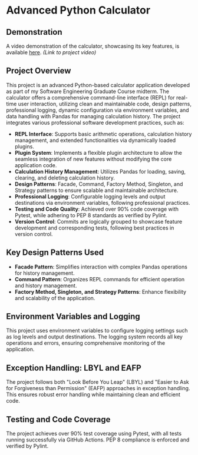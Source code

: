 # Advanced Python Calculator

## Demonstration

A video demonstration of the calculator, showcasing its key features, is available [here](https://drive.google.com/file/d/1HiCHe4ghcfOC3wG1cNlen1taAScpN-2j/view?usp=sharing). *(Link to project video)*

## Project Overview

This project is an advanced Python-based calculator application developed as part of my Software Engineering Graduate Course midterm. The calculator offers a comprehensive command-line interface (REPL) for real-time user interaction, utilizing clean and maintainable code, design patterns, professional logging, dynamic configuration via environment variables, and data handling with Pandas for managing calculation history. The project integrates various professional software development practices, such as:

- **REPL Interface**: Supports basic arithmetic operations, calculation history management, and extended functionalities via dynamically loaded plugins.
- **Plugin System**: Implements a flexible plugin architecture to allow the seamless integration of new features without modifying the core application code.
- **Calculation History Management**: Utilizes Pandas for loading, saving, clearing, and deleting calculation history.
- **Design Patterns**: Facade, Command, Factory Method, Singleton, and Strategy patterns to ensure scalable and maintainable architecture.
- **Professional Logging**: Configurable logging levels and output destinations via environment variables, following professional practices.
- **Testing and Code Quality**: Achieved over 90% code coverage with Pytest, while adhering to PEP 8 standards as verified by Pylint.
- **Version Control**: Commits are logically grouped to showcase feature development and corresponding tests, following best practices in version control.
 

## Key Design Patterns Used

- **Facade Pattern**: Simplifies interaction with complex Pandas operations for history management.
- **Command Pattern**: Organizes REPL commands for efficient operation and history management.
- **Factory Method, Singleton, and Strategy Patterns**: Enhance flexibility and scalability of the application.

## Environment Variables and Logging

This project uses environment variables to configure logging settings such as log levels and output destinations. The logging system records all key operations and errors, ensuring comprehensive monitoring of the application.

## Exception Handling: LBYL and EAFP

The project follows both "Look Before You Leap" (LBYL) and "Easier to Ask for Forgiveness than Permission" (EAFP) approaches in exception handling. This ensures robust error handling while maintaining clean and efficient code.

## Testing and Code Coverage

The project achieves over 90% test coverage using Pytest, with all tests running successfully via GitHub Actions. PEP 8 compliance is enforced and verified by Pylint.